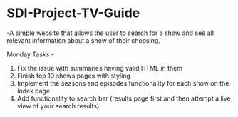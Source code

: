# SDI-Project-TV-Guide

-A simple website that allows the user to search for a show and see all relevant information about a show of their choosing.


Monday Tasks - 
1. Fix the issue with summaries having valid HTML in them
2. Finish top 10 shows pages with styling
3. Implement the seasons and episodes functionality for each show on the index page
4. Add functionality to search bar (results page first and then attempt a live view of your search results)
